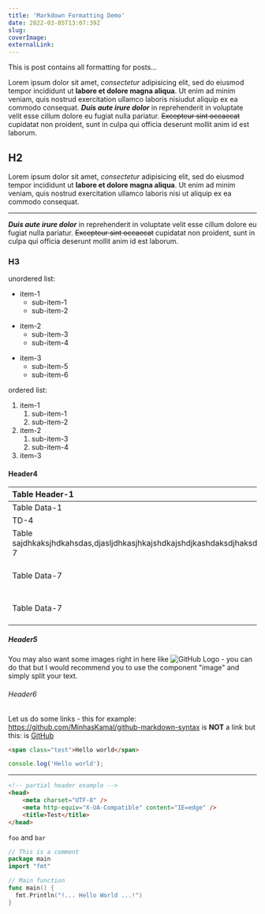 ```yaml
---
title: 'Markdown Formatting Demo'
date: 2022-03-05T13:07:39Z
slug:
coverImage:
externalLink:
---
```


This is post contains all formatting for posts...

<!--more-->

Lorem ipsum dolor sit amet, _consectetur_ adipisicing elit, sed do eiusmod
tempor incididunt ut **labore et dolore magna aliqua**. Ut enim ad minim veniam,
quis nostrud exercitation ullamco laboris nisiudut aliquip ex ea commodo
consequat. **_Duis aute irure dolor_** in reprehenderit in voluptate velit esse
cillum dolore eu fugiat nulla pariatur. ~~Excepteur sint occaecat~~ cupidatat non
proident, sunt in culpa qui officia deserunt mollit anim id est laborum.

## H2

Lorem ipsum dolor sit amet, _consectetur_ adipisicing elit, sed do eiusmod
tempor incididunt ut **labore et dolore magna aliqua**. Ut enim ad minim veniam,
quis nostrud exercitation ullamco laboris nisi ut aliquip ex ea commodo
consequat.

---

**_Duis aute irure dolor_** in reprehenderit in voluptate velit esse
cillum dolore eu fugiat nulla pariatur. ~~Excepteur sint occaecat~~ cupidatat non
proident, sunt in culpa qui officia deserunt mollit anim id est laborum.

### H3

unordered list:

-   item-1
    -   sub-item-1
    -   sub-item-2

*   item-2
    -   sub-item-3
    -   sub-item-4

-   item-3
    -   sub-item-5
    -   sub-item-6

ordered list:

1. item-1
    1. sub-item-1
    2. sub-item-2
2. item-2
    1. sub-item-3
    2. sub-item-4
3. item-3

#### Header4

| Table Header-1                                                                              |        Table Header-2         |              Table Header-3 |
| :------------------------------------------------------------------------------------------ | :---------------------------: | --------------------------: |
| Table Data-1                                                                                |         Table Data-2          |                Table Data-3 |
| TD-4                                                                                        |             TD-5              |                        TD-6 |
| Table sajdhkaksjhdkahsdas,djasljdhkasjhkajshdkajshdjkashdaksdjhaksdhaksjdhaksdhaksjdhData-7 |         Table Data-8          |                Table Data-9 |
| Table Data-7                                                                                | Table Dataskdhajkshdkjhasda-8 |                Table Data-9 |
| Table Data-7                                                                                |         Table Data-8          | Table Dataasdasdasdasdasd-9 |

##### Header5

You may also want some images right in here like ![GitHub Logo](https://cloud.githubusercontent.com/assets/5456665/13322882/e74f6626-dc00-11e5-921d-f6d024a01eaa.png 'GitHub') - you can do that but I would recommend you to use the component "image" and simply split your text.

###### Header6

Let us do some links - this for example: https://github.com/MinhasKamal/github-markdown-syntax is **NOT** a link but this: is [GitHub](https://github.com/MinhasKamal/github-markdown-syntax)

```html {linenos=table,linenostart=1}
<span class="test">Hello world</span>
```

```js {linenos=table,linenostart=1}
console.log('Hello world');
```

---

```html {linenos=table,hl_lines=["2-4"],linenostart=1}
<!-- partial header example -->
<head>
    <meta charset="UTF-8" />
    <meta http-equiv="X-UA-Compatible" content="IE=edge" />
    <title>Test</title>
</head>
```

`foo` and `bar`

```go {linenos=table,hl_lines=[3, 7],linenostart=1}
// This is a comment
package main
import "fmt"

// Main function
func main() {
  fmt.Println("!... Hello World ...!")
}
```
